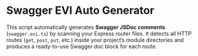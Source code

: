 # Swagger EVI Auto Generator

This script automatically generates **Swagger JSDoc comments** (`swagger.evi.ts`) by scanning your Express router files.
It detects all HTTP routes (`get`, `post`, `put`, etc.) inside your project’s module directories and produces a ready-to-use Swagger doc block for each route.
